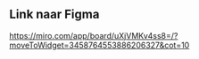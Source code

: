 ## Link naar Figma

https://miro.com/app/board/uXjVMKv4ss8=/?moveToWidget=3458764553886206327&cot=10